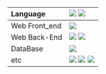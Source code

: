 

|Language|<img src="https://camo.githubusercontent.com/93fb3d48930226792c8b3514f0638061c8effa5a8f5944a713008f8643561b03/68747470733a2f2f696d672e736869656c64732e696f2f62616467652f4a6176615363726970742d4637444631453f7374796c653d666c61742d737175617265266c6f676f3d4a617661536372697074266c6f676f436f6c6f723d626c61636b"/> <img src="https://camo.githubusercontent.com/2aac1c093569bb71bbb315423d3f2fb4ab0b760cfd1ad3e4674369e577268367/68747470733a2f2f696d672e736869656c64732e696f2f62616467652f4a6176612d3030373339363f7374796c653d666c61742d737175617265266c6f676f3d4f70656e4a444b266c6f676f436f6c6f723d7768697465"/>|
|:---|:---|
|Web Front_end|<img src="https://camo.githubusercontent.com/63ce25bbb454213b0d70cf07a16157f900c64751068755d0ed379b5a9b164eb2/68747470733a2f2f696d672e736869656c64732e696f2f62616467652f52656163742d3433424246463f7374796c653d666c61742d737175617265266c6f676f3d5265616374266c6f676f436f6c6f723d7768697465"/> |
|Web Back-End|<img src="https://img.shields.io/badge/springboot-6DB33F?style=for-the-badge&logo=springboot&logoColor=white"> <img src="https://img.shields.io/badge/JSP-FF4000?style=for-the-badge&logo=JSP&logoColor=white">|
|DataBase|<img src="https://img.shields.io/badge/MySQL-4479A1?style=for-the-badge&logo=MySQL&logoColor=white">|
|etc|<img src="https://img.shields.io/badge/Vegas-1A1A1A?style=for-the-badge"> <img src="https://img.shields.io/badge/Photoshop-1A1A1A?style=for-the-badge"> <img src="https://img.shields.io/badge/AdobeAudition-1A1A1A?style=for-the-badge">|

















